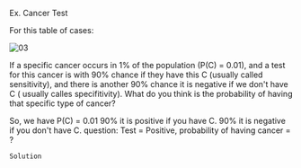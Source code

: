 Ex. Cancer Test

For this table of cases:

![03](https://user-images.githubusercontent.com/91827137/165289898-50a96c19-5e95-4e87-a02f-954032ca972a.PNG)

If a specific cancer occurs in 1% of the population (P(C) = 0.01), and a test for this cancer is with 90% chance if they have this C (usually called sensitivity), and there is another 90% chance it is negative if we don't have C ( usually calles specifitivity). What do you think is the probability of having that specific type of cancer?

So, we have P(C) = 0.01 
            90% it is positive if you have C.
            90% it is negative if you don't have C.
     question: Test = Positive, probability of having cancer = ?
     
```Solution``` 
